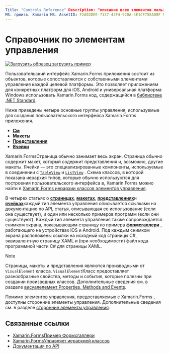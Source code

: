 ```yaml
---
Title: "Controls Reference" Description: "описание всех элементов пользовательского интерфейса, используемых для создания Xamarin.Forms приложения. В этой статье перечислены группы элементов управления, которые составляют пользовательский интерфейс Xamarin.Forms приложения. "
MS. произв. Xamarin MS. AssetID: F2A02DEE-7137-42F4-9C0A-4E1CF75EA08F MS. Technology: Xamarin-Forms author: давидбритч MS. author: дабритч МС. Дата: 08/08/2019 No-Loc: [ Xamarin.Forms , Xamarin.Essentials ]
---
```


# <a name="controls-reference"></a>Справочник по элементам управления

[![Загрузить образец](~/media/shared/download.png) загрузить пример](https://docs.microsoft.com/samples/xamarin/xamarin-forms-samples/formsgallery/)

Пользовательский интерфейс Xamarin.Forms приложения состоит из объектов, которые сопоставляются с собственными элементами управления каждой целевой платформы. Это позволяет приложениям для конкретных платформ для iOS, Android и универсальная платформа Windows использовать Xamarin.Forms код, содержащийся в [библиотеке .NET Standard](~/cross-platform/app-fundamentals/net-standard.md).

Ниже приведены четыре основные группы управления, используемые для создания пользовательского интерфейса Xamarin.Forms приложения.

- [**См**](pages.md)
- [**Макеты**](layouts.md)
- [**Представления**](views.md)
- [**Ячейки**](cells.md)

Xamarin.FormsСтраница обычно занимает весь экран. Страница обычно содержит макет, который содержит представления и, возможно, другие макеты. Ячейки — это специализированные компоненты, используемые в соединении с [`TableView`](views.md#tableview) и [`ListView`](views.md#listview) . Схема классов, в которой показана иерархия типов, которые обычно используются для построения пользовательского интерфейса в, Xamarin.Forms можно найти в [ Xamarin.Forms иерархии классов элементов управления](~/xamarin-forms/internals/class-hierarchy.md).

В четырех статьях о [**страницах**](pages.md), [**макетах**](layouts.md), [**представлениях**](views.md)и [**ячейках**](cells.md)каждый тип элемента управления описывается ссылками на документацию по API, статья, описывающая ее использование (если она существует), и один или несколько примеров программ (если они существуют). Каждый тип элемента управления также сопровождается снимком экрана, показывающим страницу из примера [**формсгаллери**](https://docs.microsoft.com/samples/xamarin/xamarin-forms-samples/formsgallery) , работающего на устройствах iOS и Android. Под каждым снимком экрана расположены ссылки на исходный код страницы C#, эквивалентную страницу XAML и (при необходимости) файл кода программной части C# для страницы XAML.

> [!NOTE]
> Страницы, макеты и представления являются производными от `VisualElement` класса. `VisualElement`Класс предоставляет разнообразные свойства, методы и события, которые полезны при создании производных классов. Дополнительные сведения см. в разделе [висуалелемент Properties, Methods and Events](common-properties.md).

Помимо элементов управления, предоставляемых с Xamarin.Forms , доступны сторонние элементы управления. Дополнительные сведения см. в разделе [сторонние элементы управления](thirdparty.md).

## <a name="related-links"></a>Связанные ссылки

- [Xamarin.FormsПример Формсгаллери](https://docs.microsoft.com/samples/xamarin/xamarin-forms-samples/formsgallery)
- [Xamarin.FormsУправляет иерархией классов](~/xamarin-forms/internals/class-hierarchy.md)
- [Документация по API](https://docs.microsoft.com/dotnet/api/xamarin.forms?view=xamarin-forms)
